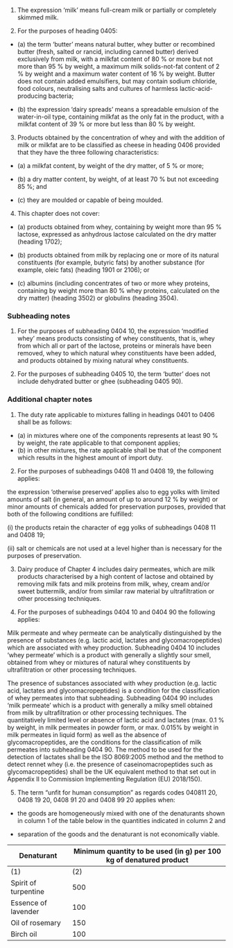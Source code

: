 1. The expression ‘milk’ means full-cream milk or partially or completely skimmed milk.

2. For the purposes of heading 0405:

 * (a) the term ‘butter’ means natural butter, whey butter or recombined butter (fresh, salted or rancid, including canned butter) derived exclusively from milk, with a milkfat content of 80 % or more but not more than 95 % by weight, a maximum milk solids-not-fat content of 2 % by weight and a maximum water content of 16 % by weight. Butter does not contain added emulsifiers, but may contain sodium chloride, food colours, neutralising salts and cultures of harmless lactic-acid-producing bacteria;
 
 * (b) the expression ‘dairy spreads’ means a spreadable emulsion of the water-in-oil type, containing milkfat as the only fat in the product, with a milkfat content of 39 % or more but less than 80 % by weight.

3. Products obtained by the concentration of whey and with the addition of milk or milkfat are to be classified as cheese in heading 0406 provided that they have the three following characteristics:

 * (a) a milkfat content, by weight of the dry matter, of 5 % or more;

 * (b) a dry matter content, by weight, of at least 70 % but not exceeding 85 %; and

 * (c) they are moulded or capable of being moulded.

4. This chapter does not cover:

 * (a) products obtained from whey, containing by weight more than 95 % lactose, expressed as anhydrous lactose calculated on the dry matter (heading 1702);
 
 * (b) products obtained from milk by replacing one or more of its natural constituents (for example, butyric fats) by another substance (for example, oleic fats) (heading 1901 or 2106); or

 * (c) albumins (including concentrates of two or more whey proteins, containing by weight more than 80 % whey proteins, calculated on the dry matter) (heading 3502) or globulins (heading 3504).

### Subheading notes

1. For the purposes of subheading 0404 10, the expression ‘modified whey’ means products consisting of whey constituents, that is, whey from which all or part of the lactose, proteins or minerals have been removed, whey to which natural whey constituents have been added, and products obtained by mixing natural whey constituents.

2. For the purposes of subheading 0405 10, the term ‘butter’ does not include dehydrated butter or ghee (subheading 0405 90).

### Additional chapter notes

1. The duty rate applicable to mixtures falling in headings 0401 to 0406 shall be as follows:

 * (a) in mixtures where one of the components represents at least 90 % by weight, the rate applicable to that component applies;
 * (b) in other mixtures, the rate applicable shall be that of the component which results in the highest amount of import duty.

2. For the purposes of subheadings 0408 11 and 0408 19, the following applies:

 the expression ‘otherwise preserved’ applies also to egg yolks with limited amounts of salt (in general, an amount of up to around 12 % by weight) or minor amounts of chemicals added for preservation purposes, provided that both of the following conditions are fulfilled:

 (i) the products retain the character of egg yolks of subheadings 0408 11 and 0408 19;

 (ii) salt or chemicals are not used at a level higher than is necessary for the purposes of preservation.

3. Dairy produce of Chapter 4 includes dairy permeates, which are milk products characterised by a high content of lactose and obtained by removing milk fats and milk proteins from milk, whey, cream and/or sweet buttermilk, and/or from similar raw material by ultrafiltration or other processing techniques.

4. For the purposes of subheadings 0404 10 and 0404 90 the following applies:

 Milk permeate and whey permeate can be analytically distinguished by the presence of substances (e.g. lactic acid, lactates and glycomacropeptides) which are associated with whey production. Subheading 0404 10 includes ‘whey permeate’ which is a product with generally a slightly sour smell, obtained from whey or mixtures of natural whey constituents by ultrafiltration or other processing techniques.

 The presence of substances associated with whey production (e.g. lactic acid, lactates and glycomacropeptides) is a condition for the classification of whey permeates into that subheading. Subheading 0404 90 includes ‘milk permeate’ which is a product with generally a milky smell obtained from milk by ultrafiltration or other processing techniques. The quantitatively limited level or absence of lactic acid and lactates (max. 0.1 % by weight, in milk permeates in powder form, or max. 0.015% by weight in milk permeates in liquid form) as well as the absence of glycomacropeptides, are the conditions for the classification of milk permeates into subheading 0404 90. The method to be used for the detection of lactates shall be the ISO 8069:2005 method and the method to detect rennet whey (i.e. the presence of caseinomacropeptides such as glycomacropeptides) shall be the UK equivalent method to that set out in Appendix II to Commission Implementing Regulation (EU) 2018/150).

5. The term “unfit for human consumption” as regards codes 040811 20, 0408 19 20, 0408 91 20 and 0408 99 20 applies when:

 - the goods are homogeneously mixed with one of the denaturants shown in column 1 of the table below in the quantities indicated in column 2 and
 
 - separation of the goods and the denaturant is not economically viable.

|  Denaturant   |   Minimum quantity to be used (in g) per 100 kg of denatured product
|  ------------------------  | ---------------------------------------------------------------------------  |
(1)   |   (2)
Spirit of turpentine  |  500
Essence of lavender  |  100
Oil of rosemary  |  150
Birch oil  |  100